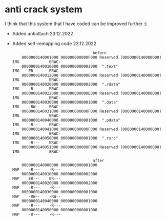 # anti crack system

I think that this system that I have coded can be improved further :)

* Added antiattach  23.12.2022

* Added self-remapping code 23.12.2022

                                    
                                   
                                         before
          0000000140001000 000000000000F000 Reserved (0000000140000000)   IMG             ERWC-
          0000000140010000 0000000000002000  ".text"                      IMG    ER---    ERWC-
          0000000140012000 000000000000E000 Reserved (0000000140000000)   IMG             ERWC-
          0000000140020000 0000000000002000  ".rdata"                     IMG    -R---    ERWC-
          0000000140022000 000000000000E000 Reserved (0000000140000000)   IMG             ERWC-
          0000000140030000 0000000000001000  ".data"                      IMG    -RW--    ERWC-
          0000000140031000 000000000000F000 Reserved (0000000140000000)   IMG             ERWC-
          0000000140040000 0000000000001000  ".pdata"                     IMG    -R---    ERWC-
          0000000140041000 000000000000F000 Reserved (0000000140000000)   IMG             ERWC-
          0000000140050000 0000000000001000  ".rsrc"                      IMG    -R---    ERWC-
          0000000140051000 000000000000F000 Reserved (0000000140000000)   IMG             ERWC-

                                         after
          0000000140000000 0000000000001000                               MAP    -R---    -R---
          0000000140010000 0000000000002000                               MAP    ER---    ER---
          0000000140020000 0000000000002000                               MAP    -R---    -R---
          0000000140030000 0000000000001000                               MAP    -RW--    -RW--
          0000000140040000 0000000000001000                               MAP    -R---    -R---
          0000000140050000 0000000000001000                               MAP    -R---    -R---
